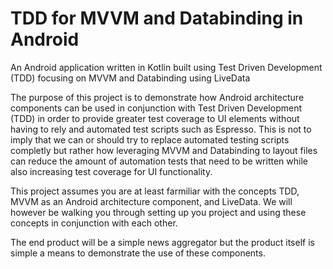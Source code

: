 # TDD for MVVM and Databinding in Android
An Android application written in Kotlin built using Test Driven Development (TDD) focusing on MVVM and Databinding using LiveData

The purpose of this project is to demonstrate how Android architecture components can be used in conjunction with Test Driven Development (TDD) in order to provide greater test coverage to UI elements without having to rely and automated test scripts such as Espresso.  This is not to imply that we can or should try to replace automated testing scripts completly but rather how leveraging MVVM and Databinding to layout files can reduce the amount of automation tests that need to be written while also increasing test coverage for UI functionality.  

This project assumes you are at least farmiliar with the concepts TDD, MVVM as an Android architecture component, and LiveData.  We will however be walking you through setting up you project and using these concepts in conjunction with each other.  

The end product will be a simple news aggregator but the product itself is simple a means to demonstrate the use of these components.  
